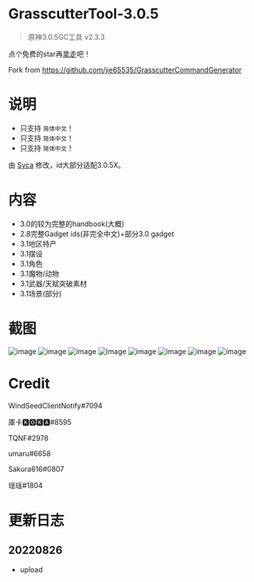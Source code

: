 # GrasscutterTool-3.0.5
> 原神3.0.5GC工具 v2.3.3

点个免费的star再[拿走](https://github.com/TeyvatL/GrasscutterTool-3.0.5/releases)吧！

Fork from https://github.com/jie65535/GrasscutterCommandGenerator

# 说明
 - 只支持 `简体中文`！
 - 只支持 `简体中文`！
 - 只支持 `简体中文`！

由 [Syca](https://github.com/Sycamore0) 修改，id大部分适配3.0.5X。

# 内容
 - 3.0的较为完整的handbook(大概)
 - 2.8完整Gadget ids(非完全中文)+部分3.0 gadget
 - 3.1地区特产
 - 3.1摆设
 - 3.1角色
 - 3.1魔物/动物
 - 3.1武器/天赋突破素材
 - 3.1场景(部分)

# 截图
![image](https://user-images.githubusercontent.com/64587684/186932891-18930c14-6923-4477-a919-39f80feb1171.png)
![image](https://user-images.githubusercontent.com/64587684/186932935-e8e01f7d-721c-4a8f-96fc-70fc7adcaef6.png)
![image](https://user-images.githubusercontent.com/64587684/186932991-dcdff11d-5607-4e09-a5e9-71fe9211d23f.png)
![image](https://user-images.githubusercontent.com/64587684/186933194-921b1194-7f4c-46a9-a8c2-c87e0c67338f.png)
![image](https://user-images.githubusercontent.com/64587684/186933329-b5afa8c3-0fd9-4071-98a0-5f9910c62d95.png)
![image](https://user-images.githubusercontent.com/64587684/186933447-30d757f6-d6d0-42b6-942c-ffe578ed3844.png)
![image](https://user-images.githubusercontent.com/64587684/186933721-6cce548d-5c06-4afa-9873-12edf127296a.png)
![image](https://user-images.githubusercontent.com/64587684/186933768-6b8d1bbd-8e38-439b-885a-485afcb26b1d.png)

# Credit
WindSeedClientNotify#7094

庫卡🅺🅾🅺🅰#8595

TQNF#2978

umaru#6658

Sakura616#0807

瑶瑶#1804

# 更新日志
## 20220826
 - upload
